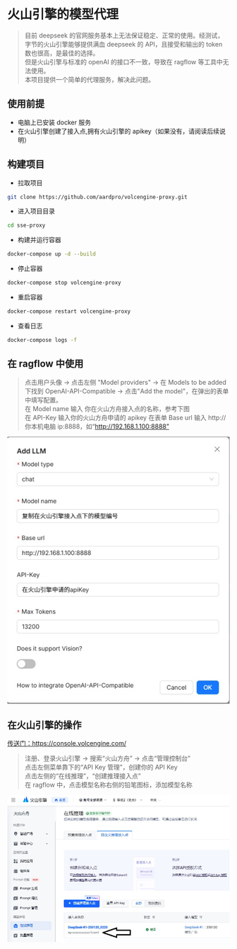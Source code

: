 # 火山引擎的模型代理

> 目前 deepseek 的官网服务基本上无法保证稳定、正常的使用。经测试，字节的火山引擎能够提供满血 deepseek 的 API，且接受和输出的 token 数也很高，是最佳的选择。  
> 但是火山引擎与标准的 openAI 的接口不一致，导致在 ragflow 等工具中无法使用。  
> 本项目提供一个简单的代理服务，解决此问题。

## 使用前提

- 电脑上已安装 docker 服务
- 在火山引擎创建了接入点,拥有火山引擎的 apikey（如果没有，请阅读后续说明）

## 构建项目

- 拉取项目

```bash
git clone https://github.com/aardpro/volcengine-proxy.git
```

- 进入项目目录

```bash
cd sse-proxy
```

- 构建并运行容器

```bash
docker-compose up -d --build
```

- 停止容器

```bash
docker-compose stop volcengine-proxy
```

- 重启容器

```bash
docker-compose restart volcengine-proxy
```

- 查看日志

```bash
docker-compose logs -f
```

## 在 ragflow 中使用

> 点击用户头像 -> 点击左侧 "Model providers" -> 在 Models to be added 下找到 OpenAI-API-Compatible -> 点击"Add the model"，在弹出的表单中填写配置。  
> 在 Model name 输入 你在火山方舟接入点的名称，参考下图  
> 在 API-Key 输入你的火山方舟申请的 apikey
> 在表单 Base url 输入 http://你本机电脑 ip:8888，如“http://192.168.1.100:8888”

![00-add-llm-form](./00-add-llm-form.jpg)

## 在火山引擎的操作

<a href="https://console.volcengine.com/" target="_blank">传送门：https://console.volcengine.com/</a>

> 注册、登录火山引擎 -> 搜索“火山方舟” -> 点击“管理控制台”  
> 点击左侧菜单靠下的“API Key 管理”，创建你的 API Key  
> 点击左侧的“在线推理”，“创建推理接入点”  
> 在 ragflow 中，点击模型名称右侧的铅笔图标，添加模型名称

![01-model-name](./01-model-name.jpg)
